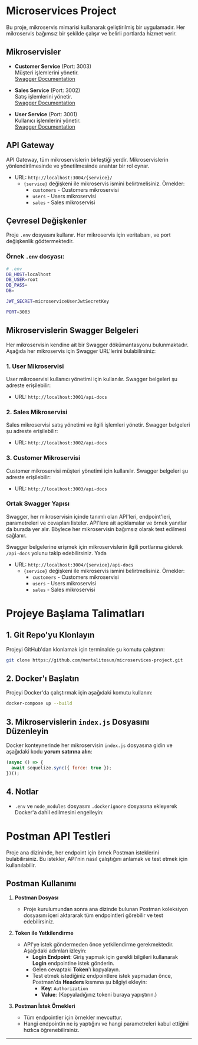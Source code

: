 # Microservices Project

Bu proje, mikroservis mimarisi kullanarak geliştirilmiş bir uygulamadır. Her mikroservis bağımsız bir şekilde çalışır ve belirli portlarda hizmet verir. 

## Mikroservisler

- **Customer Service** (Port: 3003)  
  Müşteri işlemlerini yönetir.  
  [Swagger Documentation](http://localhost:3003)

- **Sales Service** (Port: 3002)  
  Satış işlemlerini yönetir.  
  [Swagger Documentation](http://localhost:3002)

- **User Service** (Port: 3001)  
  Kullanıcı işlemlerini yönetir.  
  [Swagger Documentation](http://localhost:3001)


## API Gateway

API Gateway, tüm mikroservislerin birleştiği yerdir. Mikroservislerin yönlendirilmesinde ve yönetilmesinde anahtar bir rol oynar.
- URL: `http://localhost:3004/{service}/`
  - `{service}` değişkeni ile mikroservis ismini belirtmelisiniz. Örnekler:
    - `customers` - Customers mikroservisi
    - `users` - Users mikroservisi
    - `sales` - Sales mikroservisi

## Çevresel Değişkenler

Proje `.env` dosyasını kullanır. Her mikroservis için veritabanı, ve port değişkenlik gödtermektedir. 

### Örnek `.env` dosyası:

```bash
# .env
DB_HOST=localhost
DB_USER=root
DB_PASS=
DB=

JWT_SECRET=microserviceUserJwtSecretKey

PORT=3003
```

## Mikroservislerin Swagger Belgeleri

Her mikroservisin kendine ait bir Swagger dökümantasyonu bulunmaktadır. Aşağıda her mikroservis için Swagger URL'lerini bulabilirsiniz:

### 1. **User Mikroservisi**
User mikroservisi kullanıcı yönetimi için kullanılır. Swagger belgeleri şu adreste erişilebilir:
- URL: `http://localhost:3001/api-docs`

### 2. **Sales Mikroservisi**
Sales mikroservisi satış yönetimi ve ilgili işlemleri yönetir. Swagger belgeleri şu adreste erişilebilir:
- URL: `http://localhost:3002/api-docs`

### 3. **Customer Mikroservisi**
Customer mikroservisi müşteri yönetimi için kullanılır. Swagger belgeleri şu adreste erişilebilir:
- URL: `http://localhost:3003/api-docs`

### Ortak Swagger Yapısı
Swagger, her mikroservisin içinde tanımlı olan API'leri, endpoint'leri, parametreleri ve cevapları listeler. API'lere ait açıklamalar ve örnek yanıtlar da burada yer alır. Böylece her mikroservisin bağımsız olarak test edilmesi sağlanır.

Swagger belgelerine erişmek için mikroservislerin ilgili portlarına giderek `/api-docs` yolunu takip edebilirsiniz. 
Yada 
- URL: `http://localhost:3004/{service}/api-docs`
  - `{service}` değişkeni ile mikroservis ismini belirtmelisiniz. Örnekler:
    - `customers` - Customers mikroservisi
    - `users` - Users mikroservisi
    - `sales` - Sales mikroservisi

# Projeye Başlama Talimatları

## 1. Git Repo'yu Klonlayın
Projeyi GitHub'dan klonlamak için terminalde şu komutu çalıştırın:
```bash
git clone https://github.com/mertalitosun/microservices-project.git
```

## 2. Docker'ı Başlatın
Projeyi Docker'da çalıştırmak için aşağıdaki komutu kullanın:
```bash
docker-compose up --build
```
## 3. Mikroservislerin `index.js` Dosyasını Düzenleyin
Docker konteynerinde her mikroservisin `index.js` dosyasına gidin ve aşağıdaki kodu **yorum satırına alın**:
```javascript
(async () => {
  await sequelize.sync({ force: true });
})();
```

## 4. Notlar
- `.env` ve `node_modules` dosyasını `.dockerignore` dosyasına ekleyerek Docker'a dahil edilmesini engelleyin:

# Postman API Testleri

Proje ana dizininde, her endpoint için örnek Postman isteklerini bulabilirsiniz. Bu istekler, API'nin nasıl çalıştığını anlamak ve test etmek için kullanılabilir.  

## **Postman Kullanımı**
1. **Postman Dosyası**  
   - Proje kurulumundan sonra ana dizinde bulunan Postman koleksiyon dosyasını içeri aktararak tüm endpointleri görebilir ve test edebilirsiniz.  

2. **Token ile Yetkilendirme**  
   - API'ye istek göndermeden önce yetkilendirme gerekmektedir. Aşağıdaki adımları izleyin:  
     - **Login Endpoint**: Giriş yapmak için gerekli bilgileri kullanarak **Login** endpointine istek gönderin.  
     - Gelen cevaptaki **Token**'ı kopyalayın.  
     - Test etmek istediğiniz endpointlere istek yapmadan önce, Postman'da **Headers** kısmına şu bilgiyi ekleyin:  
       - **Key**: `Authorization`  
       - **Value**: (Kopyaladığınız tokeni buraya yapıştırın.)  

3. **Postman İstek Örnekleri**  
   - Tüm endpointler için örnekler mevcuttur.  
   - Hangi endpointin ne iş yaptığını ve hangi parametreleri kabul ettiğini hızlıca öğrenebilirsiniz.

---








